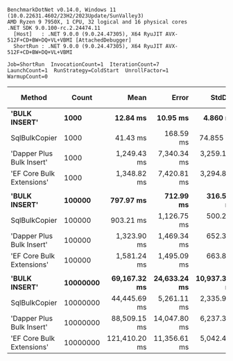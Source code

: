 ```

BenchmarkDotNet v0.14.0, Windows 11 (10.0.22631.4602/23H2/2023Update/SunValley3)
AMD Ryzen 9 7950X, 1 CPU, 32 logical and 16 physical cores
.NET SDK 9.0.100-rc.2.24474.11
  [Host]   : .NET 9.0.0 (9.0.24.47305), X64 RyuJIT AVX-512F+CD+BW+DQ+VL+VBMI [AttachedDebugger]
  ShortRun : .NET 9.0.0 (9.0.24.47305), X64 RyuJIT AVX-512F+CD+BW+DQ+VL+VBMI

Job=ShortRun  InvocationCount=1  IterationCount=7  
LaunchCount=1  RunStrategy=ColdStart  UnrollFactor=1  
WarmupCount=0  

```
| Method                    | Count    | Mean          | Error        | StdDev        | Median        | Ratio  | RatioSD | Gen0         | Gen1         | Gen2      | Allocated      | Alloc Ratio |
|-------------------------- |--------- |--------------:|-------------:|--------------:|--------------:|-------:|--------:|-------------:|-------------:|----------:|---------------:|------------:|
| **&#39;BULK INSERT&#39;**             | **1000**     |      **12.84 ms** |     **10.95 ms** |      **4.860 ms** |      **10.95 ms** |   **0.96** |    **0.63** |            **-** |            **-** |         **-** |        **7.38 KB** |       **0.006** |
| SqlBulkCopier             | 1000     |      41.43 ms |    168.59 ms |     74.855 ms |      15.01 ms |   3.08 |    6.11 |            - |            - |         - |     1175.07 KB |       1.000 |
| &#39;Dapper Plus Bulk Insert&#39; | 1000     |   1,249.43 ms |  7,340.34 ms |  3,259.158 ms |      13.04 ms |  92.96 |  260.90 |            - |            - |         - |     2761.83 KB |       2.350 |
| &#39;EF Core Bulk Extensions&#39; | 1000     |   1,348.82 ms |  7,420.81 ms |  3,294.886 ms |      40.16 ms | 100.35 |  264.42 |            - |            - |         - |     3630.17 KB |       3.089 |
|                           |          |               |              |               |               |        |         |              |              |           |                |             |
| **&#39;BULK INSERT&#39;**             | **100000**   |     **797.97 ms** |    **712.99 ms** |    **316.570 ms** |     **682.63 ms** |   **1.07** |    **0.56** |            **-** |            **-** |         **-** |         **7.4 KB** |       **0.000** |
| SqlBulkCopier             | 100000   |     903.21 ms |  1,126.75 ms |    500.284 ms |     654.04 ms |   1.21 |    0.78 |    6000.0000 |            - |         - |   104363.58 KB |       1.000 |
| &#39;Dapper Plus Bulk Insert&#39; | 100000   |   1,323.90 ms |  1,469.34 ms |    652.395 ms |   1,082.57 ms |   1.77 |    1.05 |   17000.0000 |   12000.0000 | 2000.0000 |   249328.05 KB |       2.389 |
| &#39;EF Core Bulk Extensions&#39; | 100000   |   1,581.24 ms |  1,495.09 ms |    663.831 ms |   1,368.18 ms |   2.11 |    1.14 |   19000.0000 |   15000.0000 | 2000.0000 |   330306.16 KB |       3.165 |
|                           |          |               |              |               |               |        |         |              |              |           |                |             |
| **&#39;BULK INSERT&#39;**             | **10000000** |  **69,167.32 ms** | **24,633.24 ms** | **10,937.310 ms** |  **62,450.92 ms** |   **1.56** |    **0.24** |            **-** |            **-** |         **-** |       **14.88 KB** |       **0.000** |
| SqlBulkCopier             | 10000000 |  44,445.69 ms |  5,261.11 ms |  2,335.966 ms |  43,504.83 ms |   1.00 |    0.07 |  642000.0000 |    2000.0000 |         - |  10500500.9 KB |       1.000 |
| &#39;Dapper Plus Bulk Insert&#39; | 10000000 |  88,509.15 ms | 14,047.80 ms |  6,237.312 ms |  86,289.93 ms |   2.00 |    0.16 | 1507000.0000 |  966000.0000 | 3000.0000 | 25096522.15 KB |       2.390 |
| &#39;EF Core Bulk Extensions&#39; | 10000000 | 121,410.20 ms | 11,356.61 ms |  5,042.405 ms | 120,609.58 ms |   2.74 |    0.16 | 1723000.0000 | 1075000.0000 | 2000.0000 | 34418070.19 KB |       3.278 |
